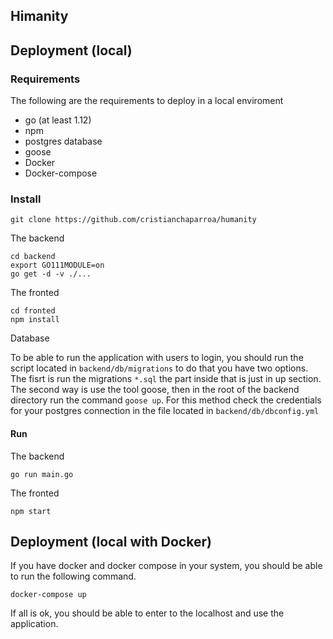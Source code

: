 ## Himanity


## Deployment (local)

### Requirements

The following are the requirements to deploy in a local enviroment
  - go (at least 1.12)
  - npm
  - postgres database
  - goose
  - Docker
  - Docker-compose

### Install

```
git clone https://github.com/cristianchaparroa/humanity
```

The backend
```
cd backend
export GO111MODULE=on
go get -d -v ./...
```

The fronted

```
cd fronted
npm install
```

Database

To be able to run the application with  users to login, you should run the script located in `backend/db/migrations` to do that you have two options. The fisrt is run the migrations `*.sql` the part inside that is just in up section. The second way is use the tool goose, then in the root of the backend directory run the command `goose up`. For this method check the credentials for your postgres connection in the file located in `backend/db/dbconfig.yml`

#### Run

The backend
```
go run main.go
```


The fronted
```
npm start
```

## Deployment (local with Docker)

If you have docker and docker compose in your system, you should be able to run the following command.
```
docker-compose up
```

If all is ok, you should be able to enter to the localhost and use the application. 
